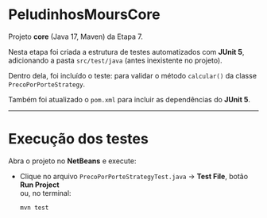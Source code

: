 # PeludinhosMoursCore
Projeto **core** (Java 17, Maven) da Etapa 7.

Nesta etapa foi criada a estrutura de testes automatizados com **JUnit 5**,  
adicionando a pasta `src/test/java` (antes inexistente no projeto).  

Dentro dela, foi incluído o teste:
para validar o método `calcular()` da classe `PrecoPorPorteStrategy`.

Também foi atualizado o `pom.xml` para incluir as dependências do **JUnit 5**.

---

# Execução dos testes

Abra o projeto no **NetBeans** e execute:
- Clique no arquivo `PrecoPorPorteStrategyTest.java` → **Test File**,
  botão **Run Project**  
  ou, no terminal:
  ```bash
  mvn test

